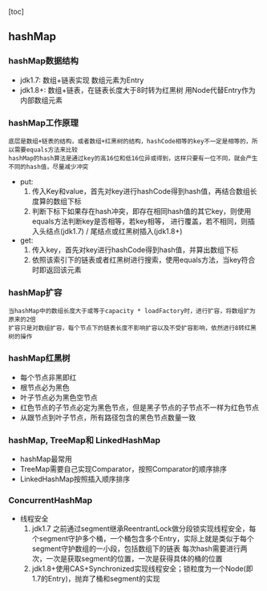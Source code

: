 [toc]

## hashMap
### hashMap数据结构
- jdk1.7:
    数组+链表实现
    数组元素为Entry
- jdk1.8+:
    数组+链表，在链表长度大于8时转为红黑树
    用Node代替Entry作为内部数组元素

### hashMap工作原理
    底层是数组+链表的结构，或者数组+红黑树的结构，hashCode相等的key不一定是相等的，所以需要equals方法来比较
    hashMap的hash算法是通过key的高16位和低16位异或得到，这样只要有一位不同，就会产生不同的hash值，尽量减少冲突
- put:
    1. 传入Key和value，首先对key进行hashCode得到hash值，再结合数组长度算的数组下标
    2. 判断下标下如果存在hash冲突，即存在相同hash值的其它key，则使用equals方法判断key是否相等，若key相等，
        进行覆盖，若不相同，则插入头结点(jdk1.7) / 尾结点或红黑树插入(jdk1.8+)
- get:
    1. 传入key，首先对key进行hashCode得到hash值，并算出数组下标
    2. 依照该索引下的链表或者红黑树进行搜索，使用equals方法，当key符合时即返回该元素

### hashMap扩容
    当hashMap中的数组长度大于或等于capacity * loadFactory时，进行扩容，将数组扩为原来的2倍
    扩容只是对数组扩容，每个节点下的链表长度不影响扩容以及不受扩容影响，依然进行8转红黑树的操作

### hashMap红黑树
- 每个节点非黑即红
- 根节点必为黑色
- 叶子节点必为黑色空节点
- 红色节点的子节点必定为黑色节点，但是黑子节点的子节点不一样为红色节点
- 从跟节点到叶子节点，所有路径包含的黑色节点数量一致

### hashMap, TreeMap和 LinkedHashMap
- hashMap最常用
- TreeMap需要自己实现Comparator，按照Comparator的顺序排序
- LinkedHashMap按照插入顺序排序

### ConcurrentHashMap
- 线程安全
    1. jdk1.7 之前通过segment继承ReentrantLock做分段锁实现线程安全，每个segment守护多个桶，一个桶包含多个Entry，实际上就是类似于每个segment守护数组的一小段，包括数组下的链表
       每次hash需要进行两次，一次是获取segment的位置，一次是获得具体的桶的位置
    2. jdk1.8+使用CAS+Synchronized实现线程安全；锁粒度为一个Node(即1.7的Entry)，抛弃了桶和segment的实现
